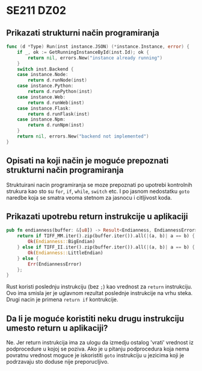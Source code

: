 # SE211 DZ02

## Prikazati strukturni način programiranja

```go
func (d *Type) Run(inst instance.JSON) (*instance.Instance, error) {
	if _, ok := GetRunningInstanceById(inst.Id); ok {
		return nil, errors.New("instance already running")
	}
	switch inst.Backend {
	case instance.Node:
		return d.runNode(inst)
	case instance.Python:
		return d.runPython(inst)
	case instance.Web:
		return d.runWeb(inst)
	case instance.Flask:
		return d.runFlask(inst)
	case instance.Npm:
		return d.runNpm(inst)
	}
	return nil, errors.New("backend not implemented")
}
```

## Opisati na koji način je moguće prepoznati strukturni način programiranja

Struktuirani nacin programiranja se moze prepoznati po upotrebi kontrolnih strukura kao sto su `for`, `if`, `while`, `switch` etc. I po jasnom nedostatku `goto` naredbe koja se smatra veoma stetnom za jasnocu i citljivost koda.

## Prikazati upotrebu return instrukcije u aplikaciji

```rust
pub fn endianness(buffer: &[u8]) -> Result<Endianness, EndiannessError> {
    return if TIFF_MM.iter().zip(buffer.iter()).all(|(a, b)| a == b) {
        Ok(Endianness::BigEndian)
    } else if TIFF_II.iter().zip(buffer.iter()).all(|(a, b)| a == b) {
        Ok(Endianness::LittleEndian)
    } else {
        Err(EndiannessError)
    };
}
```
Rust koristi poslednju instrukciju (bez `;`) kao vrednost za `return` instrukciju. Ovo ima smisla jer je uglavnom rezultat poslednje instrukcije na vrhu steka. Drugi nacin je primena `return if` kontrukcije.

## Da li je moguće koristiti neku drugu instrukciju umesto return u aplikaciji?

Ne. Jer return instrukcija ima za ulogu da izmedju ostalog 'vrati' vrednost iz podprocedure u kojoj se poziva. Ako je u pitanju podprocedura koja nema povratnu vrednost moguce je iskoristiti `goto` instrukciju u jezicima koji je podrzavaju sto doduse nije preporucljivo.